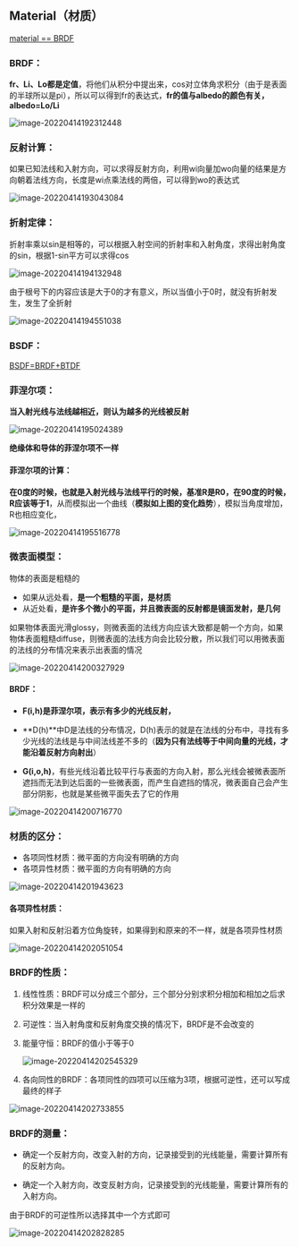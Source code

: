 ## Material（材质）

<u>material == BRDF</u>

### BRDF：

**fr、Li、Lo都是定值**，将他们从积分中提出来，cos对立体角求积分（由于是表面的半球所以是pi），所以可以得到fr的表达式，**fr的值与albedo的颜色有关，albedo=Lo/Li**

![image-20220414192312448](C:\Users\huangxuemei\AppData\Roaming\Typora\typora-user-images\image-20220414192312448.png)

### 反射计算：

如果已知法线和入射方向，可以求得反射方向，利用wi向量加wo向量的结果是方向朝着法线方向，长度是wi点乘法线的两倍，可以得到wo的表达式

![image-20220414193043084](C:\Users\huangxuemei\AppData\Roaming\Typora\typora-user-images\image-20220414193043084.png)

### 折射定律：

折射率乘以sin是相等的，可以根据入射空间的折射率和入射角度，求得出射角度的sin，根据1-sin平方可以求得cos

![image-20220414194132948](C:\Users\huangxuemei\AppData\Roaming\Typora\typora-user-images\image-20220414194132948.png)

由于根号下的内容应该是大于0的才有意义，所以当值小于0时，就没有折射发生，发生了全折射

![image-20220414194551038](C:\Users\huangxuemei\AppData\Roaming\Typora\typora-user-images\image-20220414194551038.png)

### BSDF：

<u>BSDF=BRDF+BTDF</u>

### 菲涅尔项：

**当入射光线与法线越相近，则认为越多的光线被反射**

![image-20220414195024389](C:\Users\huangxuemei\AppData\Roaming\Typora\typora-user-images\image-20220414195024389.png)

**绝缘体和导体的菲涅尔项不一样**

#### 菲涅尔项的计算：

**在0度的时候，也就是入射光线与法线平行的时候，基准R是R0，在90度的时候，R应该等于1**，从而模拟出一个曲线（**模拟如上图的变化趋势**），模拟当角度增加，R也相应变化，

![image-20220414195516778](C:\Users\huangxuemei\AppData\Roaming\Typora\typora-user-images\image-20220414195516778.png)

### 微表面模型：

物体的表面是粗糙的

- 如果从远处看，**是一个粗糙的平面，是材质**
- 从近处看，**是许多个微小的平面，并且微表面的反射都是镜面发射，是几何**

如果物体表面光滑glossy，则微表面的法线方向应该大致都是朝一个方向，如果物体表面粗糙diffuse，则微表面的法线方向会比较分散，所以我们可以用微表面的法线的分布情况来表示出表面的情况

![image-20220414200327929](C:\Users\huangxuemei\AppData\Roaming\Typora\typora-user-images\image-20220414200327929.png)

#### BRDF：

- **F(i,h)是菲涅尔项，表示有多少的光线反射，**

- **D(h)**中D是法线的分布情况，D(h)表示的就是在法线的分布中，寻找有多少光线的法线是与中间法线差不多的（**因为只有法线等于中间向量的光线，才能沿着反射方向射出**）
- **G(i,o,h)**，有些光线沿着比较平行与表面的方向入射，那么光线会被微表面所遮挡而无法到达后面的一些微表面，而产生自遮挡的情况，微表面自己会产生部分阴影，也就是某些微平面失去了它的作用

![image-20220414200716770](C:\Users\huangxuemei\AppData\Roaming\Typora\typora-user-images\image-20220414200716770.png)

### 材质的区分：

- 各项同性材质：微平面的方向没有明确的方向
- 各项异性材质：微平面的方向有明确的方向

![image-20220414201943623](C:\Users\huangxuemei\AppData\Roaming\Typora\typora-user-images\image-20220414201943623.png)

#### 各项异性材质：

如果入射和反射沿着方位角旋转，如果得到和原来的不一样，就是各项异性材质

![image-20220414202051054](C:\Users\huangxuemei\AppData\Roaming\Typora\typora-user-images\image-20220414202051054.png)

### BRDF的性质：

1. 线性性质：BRDF可以分成三个部分，三个部分分别求积分相加和相加之后求积分效果是一样的

2. 可逆性：当入射角度和反射角度交换的情况下，BRDF是不会改变的

3. 能量守恒：BRDF的值小于等于0

   ![image-20220414202545329](C:\Users\huangxuemei\AppData\Roaming\Typora\typora-user-images\image-20220414202545329.png)

4. 各向同性的BRDF：各项同性的四项可以压缩为3项，根据可逆性，还可以写成最终的样子

![image-20220414202733855](C:\Users\huangxuemei\AppData\Roaming\Typora\typora-user-images\image-20220414202733855.png)



### BRDF的测量：

- 确定一个反射方向，改变入射的方向，记录接受到的光线能量，需要计算所有的反射方向。

- 确定一个入射方向，改变反射方向，记录接受到的光线能量，需要计算所有的入射方向。

由于BRDF的可逆性所以选择其中一个方式即可

![image-20220414202828285](C:\Users\huangxuemei\AppData\Roaming\Typora\typora-user-images\image-20220414202828285.png)